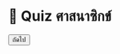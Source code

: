 <!DOCTYPE html>
<html lang="th">
<head>
<meta charset="UTF-8">
<title>Quiz ศาสนาซิกข์</title>
<style>
  @import url('https://fonts.googleapis.com/css2?family=Kanit:wght@400;700&display=swap');

  body {
    display: flex;
    justify-content: center;
    align-items: center;
    min-height: 100vh;
    margin: 0;
    padding: 0;
    font-family: 'Kanit', sans-serif;
    background: linear-gradient(-45deg, #fff2e6, #ffe0b3, #ffd699, #fff5e6);
    background-size: 400% 400%;
    animation: gradientBG 15s ease infinite;
  }

  @keyframes gradientBG {
    0% {background-position:0% 50%;}
    50% {background-position:100% 50%;}
    100% {background-position:0% 50%;}
  }

  .container {
    width: 90%;
    max-width: 1200px;
    background: rgba(255, 248, 240, 0.95);
    border-radius: 25px;
    padding: 50px;
    box-shadow: 0 20px 60px rgba(0,0,0,0.35);
    display: flex;
    flex-direction: column;
    align-items: center;
    text-align: center;
  }

  h1 {
    font-size: 2.5rem;
    color: #e67300;
    text-shadow: 2px 2px 5px #ffcc99;
    margin-bottom: 30px;
    animation: bounce 2s infinite;
  }

  @keyframes bounce {
    0%,100%{transform: translateY(0);}
    50%{transform: translateY(-10px);}
  }

  .question {
    font-size: 1.4rem;
    margin-bottom: 25px;
    padding: 20px;
    background: #fff3e0;
    border-radius: 15px;
    box-shadow: inset 0 3px 8px rgba(0,0,0,0.15);
    width: 100%;
    max-width: 900px;
  }

  .options {
    display: flex;
    flex-direction: column;
    gap: 18px;
    width: 100%;
    max-width: 900px;
  }

  button.opt {
    padding: 15px;
    border: none;
    border-radius: 15px;
    cursor: pointer;
    background: linear-gradient(to right, #ffcc80, #ffb84d);
    font-size: 1.1rem;
    font-weight: bold;
    color: #333;
    box-shadow: 0 5px 10px rgba(0,0,0,0.2);
    transition: all 0.4s ease;
    width: 100%;
  }

  button.opt:hover {
    transform: scale(1.08);
    background: linear-gradient(to right, #ffa64d, #ff9933);
    color: #fff;
  }

  button.opt.correct {
    background: linear-gradient(to right, #b3ffb3, #66ff66) !important;
    color: #006600;
    box-shadow: 0 6px 15px rgba(0,128,0,0.4);
    animation: pop 0.5s ease;
  }

  button.opt.wrong {
    background: linear-gradient(to right, #ff9999, #ff4d4d) !important;
    color: #660000;
    box-shadow: 0 6px 15px rgba(255,0,0,0.4);
    animation: shake 0.5s ease;
  }

  #nextBtn {
    margin-top: 30px;
    padding: 14px 25px;
    background: linear-gradient(to right, #ff9933, #e67300);
    border: none;
    border-radius: 15px;
    cursor: pointer;
    color: #fff;
    font-weight: bold;
    font-size: 1.2rem;
    box-shadow: 0 5px 15px rgba(0,0,0,0.25);
    transition: all 0.3s ease;
  }

  #nextBtn:hover {
    transform: scale(1.1);
    background: linear-gradient(to right, #e67300, #cc5200);
  }

  #score {
    margin-top: 20px;
    font-weight: bold;
    font-size: 1.2rem;
    text-align: center;
    background: linear-gradient(to right, #ff9933, #ffcc00, #ff6600);
    -webkit-background-clip: text;
    -webkit-text-fill-color: transparent;
    animation: rainbow 3s ease infinite;
  }

  @keyframes rainbow {
    0%{background-position:0%;}
    50%{background-position:100%;}
    100%{background-position:0%;}
  }

  @keyframes pop { 0%{transform:scale(1);} 50%{transform:scale(1.2);} 100%{transform:scale(1);} }
  @keyframes shake { 0%{transform:translateX(0);} 25%{transform:translateX(-5px);} 50%{transform:translateX(5px);} 75%{transform:translateX(-5px);} 100%{transform:translateX(0);} }

</style>
</head>
<body>
<div class="container">
  <h1>🕌 Quiz ศาสนาซิกข์</h1>
  <div id="quiz">
    <div class="question" id="qText"></div>
    <div class="options" id="options"></div>
    <button id="nextBtn">ถัดไป</button>
    <div class="score" id="score"></div>
  </div>
</div>

<script>
const questions = [
  {q:"ผู้ก่อตั้งศาสนาซิกข์คือใคร?", choices:["คุรุ นานัก เดฟ","คุรุ อรชัน เดฟ","คุรุ โกวินด์ สิงห์","มหาราชา รันจิต สิงห์"], answer:0},
  {q:"คัมภีร์ศักดิ์สิทธิ์ของศาสนาซิกข์คืออะไร?", choices:["พระคัมภีร์ไบเบิล","อัลกุรอาน","คัมภีร์เวท","คุรุกรั้นถสาฮิบ"], answer:3},
  {q:"Khalsa ถูกก่อตั้งขึ้นในปีใด?", choices:["ค.ศ1469","ค.ศ1604","ค.ศ1699","ค.ศ1947"], answer:2},
  {q:"5K ของชาวซิกข์ ข้อใดไม่ใช่?", choices:["เคช","คังคา","คารา","โรซารี่"], answer:3},
  {q:"สถานที่ศักดิ์สิทธิ์ที่สุดของชาวซิกข์คือที่ใด?", choices:["ทัชมาฮาล","คุรุดวารา","วัดพระแก้วมรกต","นครเมกกะ"], answer:1},
  {q:"ศาสนาซิกข์ก่อตั้งขึ้นในปีค.ศใด?", choices:["ค.ศ1657","ปลายศตวรรษที่15","ค.ศ1320","ค.ศ927"], answer:1},
  {q:"หลักปฏิบัติสามประการของชาวซิกข์คืออะไร?", choices:["สวดมนต์-ทำงานสุจริต-แบ่งปัน","ภาวนา-บวช-ถือศีล","ไหว้พระ-สวดมนต์-นั่งสมาธิ","ทำทาน-เวียนเทียน-สวดคาถา"], answer:0},
  {q:"คุรุ โกวินด์ สิงห์ เป็นคุรุองค์ที่เท่าไร?", choices:["องค์ที่8","องค์ที่9","องค์ที่10","องค์ที่11"], answer:2},
  {q:"คุรุที่เสียชีวิตเพื่อปกป้องสิทธิ์ทางศาสนาคือใคร?", choices:["คุรุ ฮาร์กริชัน","คุรุ เตฆ บาฮาดูร์","คุรุ ราม ดาส ","คุรุ อังคัด เดฟ"], answer:1},
  {q:"Langar คืออะไร?", choices:["การสวดมนต์ตอนเช้า","ครัวชุมชน","การรับน้ำอมฤต","การแต่งงาน"], answer:1},
  {q:"คุรุกรั้นถสาฮิบ มีสถานะอย่างไรหลังคุรุองค์สุดท้าย?", choices:["เทพเจ้า","คุรุชั่วนิรันดร์","ตำราศักดิ์สิทธิ์","นักบุญ"], answer:1},
  {q:"สัญลักษณ์หลักของศาสนาซิกข์คืออะไร?", choices:["ธรรมจักร","ดาวหกแฉก","คันดา","ดอกบัว"], answer:2},
  {q:"เมืองอมฤตสาร์ถูกก่อตั้งโดยคุรุองค์ใด?", choices:["คุรุ ราม ดาส","คุรุ อังคัด เดฟ","คุรุ ฮาร์กริชัน","คุรุ อรชัน"], answer:0},
  {q:"ศาสดาคนสุดท้ายคือใคร?", choices:["คุรุกรั้นถสาฮิบ","คุรุ ฮาร์ ไร","คุรุ โกวินด์ สิงห์","คุรุ อังคัด เดฟ"], answer:0},
  {q:"คุรุ โกวินด์ สิงห์ มีบทบาทสำคัญคืออะไร?", choices:["เสียชีวิตเพื่อปกป้องสิทธิทางศาสนา","ก่อตั้งคณะนักรบ Khalsa และประกาศให้คุรุกรั้นถสาฮิบ เป็นคุรุองค์สุดท้าย","ศาสดาเยาว์ผู้มีบทบาททางจิตวิญญาณ","ก่อตั้งเมืองอมฤตสาร์และสระศักดิ์สิทธิ์"], answer:1}
];

let current=0;
let score=0;

const qText=document.getElementById("qText");
const options=document.getElementById("options");
const nextBtn=document.getElementById("nextBtn");
const scoreEl=document.getElementById("score");

function showQuestion(){
  const q=questions[current];
  qText.textContent=(current+1)+". "+q.q;
  options.innerHTML="";
  q.choices.forEach((c,i)=>{
    const btn=document.createElement("button");
    btn.className="opt";
    btn.textContent=c;
    btn.onclick=()=>checkAnswer(i,btn);
    options.appendChild(btn);
  });
  scoreEl.textContent=`คะแนน: ${score} / ${questions.length}`;
}

function checkAnswer(i,btn){
  const q=questions[current];
  const btns=options.querySelectorAll("button");
  btns.forEach(b=>b.disabled=true);
  if(i===q.answer){
    btn.classList.add("correct");
    score++;
  }else{
    btn.classList.add("wrong");
    btns[q.answer].classList.add("correct");
  }
  scoreEl.textContent=`คะแนน: ${score} / ${questions.length}`;
}

nextBtn.onclick = () => {
  current++;
  if(current < questions.length){
    showQuestion();
  } else {
    options.innerHTML = "";
    nextBtn.style.display = "none";

    let finalMsg = "";
    if(score === questions.length){
      finalMsg = `🎉 คะแนนรวม: ${score} / ${questions.length} — คุณสุดยอดมาก! เท่านี้คุณก็พร้อมจะเป็นคุรุคนต่อไปแล้ว😂`;
    } else if(score > 5){
      finalMsg = `🎉 คะแนนรวม: ${score} / ${questions.length} — คุณทำดีแล้ว!`;
    } else {
      finalMsg = `🎉 คะแนนรวม: ${score} / ${questions.length} — จบแล้วคุณนี่ไม่ได้เรื่องเลย 😅`;
    }

    qText.textContent = finalMsg;
  }
}

showQuestion();
</script>
</body>
</html>
